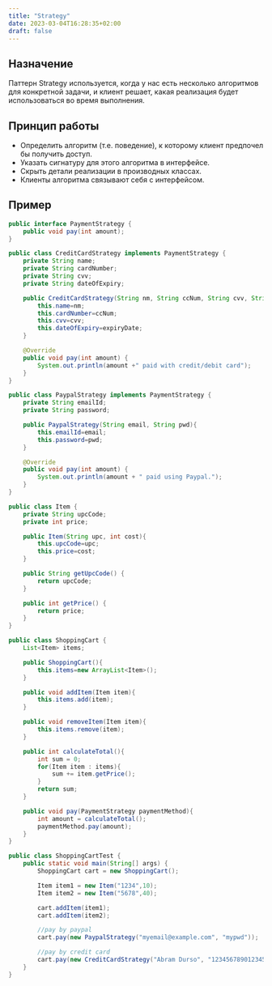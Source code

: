 ```yaml
---
title: "Strategy"
date: 2023-03-04T16:28:35+02:00
draft: false
---
```


## Назначение

Паттерн Strategy используется, когда у нас есть несколько алгоритмов для конкретной задачи, и клиент решает, какая реализация будет использоваться во время выполнения.

## Принцип работы

- Определить алгоритм (т.е. поведение), к которому клиент предпочел бы получить доступ.
- Указать сигнатуру для этого алгоритма в интерфейсе.
- Скрыть детали реализации в производных классах.
- Клиенты алгоритма связывают себя с интерфейсом.

## Пример

```java
public interface PaymentStrategy {
	public void pay(int amount);
}

public class CreditCardStrategy implements PaymentStrategy {
	private String name;
	private String cardNumber;
	private String cvv;
	private String dateOfExpiry;

	public CreditCardStrategy(String nm, String ccNum, String cvv, String expiryDate){
		this.name=nm;
		this.cardNumber=ccNum;
		this.cvv=cvv;
		this.dateOfExpiry=expiryDate;
	}

	@Override
	public void pay(int amount) {
		System.out.println(amount +" paid with credit/debit card");
	}
}

public class PaypalStrategy implements PaymentStrategy {
	private String emailId;
	private String password;

	public PaypalStrategy(String email, String pwd){
		this.emailId=email;
		this.password=pwd;
	}

	@Override
	public void pay(int amount) {
		System.out.println(amount + " paid using Paypal.");
	}
}

public class Item {
	private String upcCode;
	private int price;

	public Item(String upc, int cost){
		this.upcCode=upc;
		this.price=cost;
	}

	public String getUpcCode() {
		return upcCode;
	}

	public int getPrice() {
		return price;
	}
}

public class ShoppingCart {
	List<Item> items;

	public ShoppingCart(){
		this.items=new ArrayList<Item>();
	}

	public void addItem(Item item){
		this.items.add(item);
	}

	public void removeItem(Item item){
		this.items.remove(item);
	}

	public int calculateTotal(){
		int sum = 0;
		for(Item item : items){
			sum += item.getPrice();
		}
		return sum;
	}

	public void pay(PaymentStrategy paymentMethod){
		int amount = calculateTotal();
		paymentMethod.pay(amount);
	}
}

public class ShoppingCartTest {
	public static void main(String[] args) {
		ShoppingCart cart = new ShoppingCart();

		Item item1 = new Item("1234",10);
		Item item2 = new Item("5678",40);

		cart.addItem(item1);
		cart.addItem(item2);

		//pay by paypal
		cart.pay(new PaypalStrategy("myemail@example.com", "mypwd"));

		//pay by credit card
		cart.pay(new CreditCardStrategy("Abram Durso", "1234567890123456", "786", "12/15"));
	}
}
```
